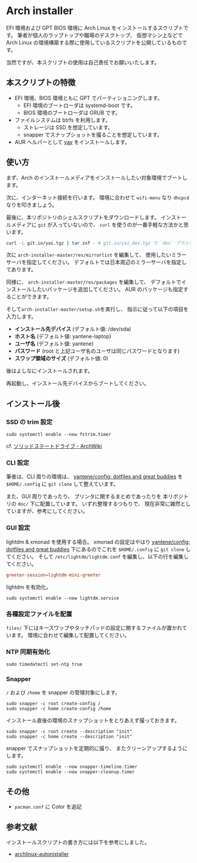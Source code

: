 # Arch installer

EFI 環境および GPT BIOS 環境に Arch Linux をインストールするスクリプトです。
筆者が個人のラップトップや職場のデスクトップ、
仮想マシン上などで Arch Linux の環境構築する際に使用しているスクリプトを公開しているものです。

当然ですが、本スクリプトの使用は自己責任でお願いいたします。

## 本スクリプトの特徴

- EFI 環境、BIOS 環境ともに GPT でパーティショニングします。
  - EFI 環境のブートローダは systemd-boot です。
  - BIOS 環境のブートローダは GRUB です。
- ファイルシステムは btrfs を利用します。
  - ストレージは SSD を想定しています。
  - snapper でスナップショットを撮ることを想定しています。
- AUR ヘルパーとして [yay](/Jguer/yay) をインストールします。

## 使い方

まず、Arch のインストールメディアをインストールしたい対象環境でブートします。

次に、インターネット接続を行います。
環境に合わせて `wifi-menu` なり `dhcpcd` なりを叩きましょう。

最後に、本リポジトリのシェルスクリプトをダウンロードします。
インストールメディアに `git` が入っていないので、
`curl` を使うのが一番手軽な方法かと思います。

```bash
curl -L git.io/yai.tgz | tar zxf - # git.io/yai_dev.tgz で `dev` ブランチも使用可能
```

次に `arch-installer-master/res/mirrorlist` を編集して、
使用したいミラーサーバを指定してください。
デフォルトでは日本周辺のミラーサーバを指定してあります。

同様に、 `arch-installer-master/res/packages` を編集して、
デフォルトでインストールしたいパッケージを追加してください。
AUR のパッケージも指定することができます。

そして`arch-installer-master/setup.sh`を実行し、
指示に従って以下の項目を入力します。

- **インストール先デバイス** (デフォルト値: /dev/sda)
- **ホスト名** (デフォルト値: yantene-laptop)
- **ユーザ名** (デフォルト値: yantene)
- **パスワード** (root と上記ユーザ名のユーザは同じパスワードとなります)
- **スワップ領域のサイズ** (デフォルト値: 0)

後はよしなにインストールされます。

再起動し、インストール先デバイスからブートしてください。

## インストール後

### SSD の trim 設定

```shell-session
sudo systemctl enable --now fstrim.timer
```

cf. [ソリッドステートドライブ - ArchWiki](https://wiki.archlinux.jp/index.php/%E3%82%BD%E3%83%AA%E3%83%83%E3%83%89%E3%82%B9%E3%83%86%E3%83%BC%E3%83%88%E3%83%89%E3%83%A9%E3%82%A4%E3%83%96#fstrim_.E3.81.A7.E5.AE.9A.E6.9C.9F.E7.9A.84.E3.81.AB_TRIM_.E3.82.92.E9.81.A9.E7.94.A8.E3.81.99.E3.82.8B)

### CLI 設定

筆者は、CLI 周りの環境は、
[yantene/config: dotfiles and great buddies](/yantene/config)
を `$HOME/.config` に `git clone` して整えています。

また、GUI 周りであったり、
プリンタに関するまとめであったりを
本リポジトリの `doc/` 下に配置しています。
いずれ整理するつもりで、
現在非常に雑然としていますが、参考にしてください。

### GUI 設定

lightdm & xmonad を使用する場合。
xmonad の設定はやはり
[yantene/config: dotfiles and great buddies](/yantene/config)
下にあるのでこれを `$HOME/.config` に `git clone` してください。
そして `/etc/lightdm/lightdm.conf` を編集し、以下の行を編集してください。

```conf
greeter-session=lightdm-mini-greeter
```

lightdm を有効化。

```shell-session
sudo systemctl enable --now lightdm.service
```

### 各種設定ファイルを配置

`files/` 下にはキースワップやタッチパッドの設定に関するファイルが置かれています。
環境に合わせて編集して配置してください。

### NTP 同期有効化

```shell-session
sudo timedatectl set-ntp true
```

### Snapper

`/` および `/home` を snapper の管理対象にします。

```shell-session
sudo snapper -c root create-config /
sudo snapper -c home create-config /home
```

インストール直後の環境のスナップショットをとりあえず撮っておきます。

```shell-session
sudo snapper -c root create --description "init"
sudo snapper -c home create --description "init"
```

snapper でスナップショットを定期的に撮り、
またクリーンアップするようにします。

```shell-session
sudo systemctl enable --now snapper-timeline.timer
sudo systemctl enable --now snapper-cleanup.timer
```

## その他

- `pacman.conf` に Color を追記

## 参考文献

インストールスクリプトの書き方には以下を参考にしました。

- [archlinux-autonistaller](/tukiyo/archlinux-autonistaller)
